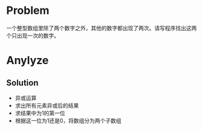 # Problem
一个整型数组里除了两个数字之外，其他的数字都出现了两次。请写程序找出这两个只出现一次的数字。

# Anylyze
## Solution
- 异或运算
- 求出所有元素异或后的结果
- 求结果中为1的第一位
- 根据这一位为1还是0，将数组分为两个子数组